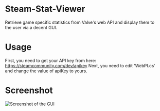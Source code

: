 # Steam-Stat-Viewer
Retrieve game specific statistics from Valve's web API and display them to the user via a decent GUI.

# Usage
First, you need to get your API key from here: https://steamcommunity.com/dev/apikey
Next, you need to edit 'WebPI.cs' and change the value of apiKey to yours.

# Screenshot
![Screenshot of the GUI](https://imgur.com/a/0KgSaZm)

